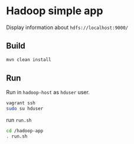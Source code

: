 # Hadoop simple app

Display information about `hdfs://localhost:9000/`

## Build

```bash
mvn clean install
```

## Run

Run in `hadoop-host` as `hduser` user.

```bash
vagrant ssh
sudo su hduser
```

run `run.sh`

```bash
cd /hadoop-app
. run.sh
```
